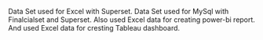 Data Set used for Excel with Superset.
Data Set used for MySql with Finalcialset and Superset.
Also used Excel data for creating power-bi report.
And used Excel data for cresting Tableau dashboard.


